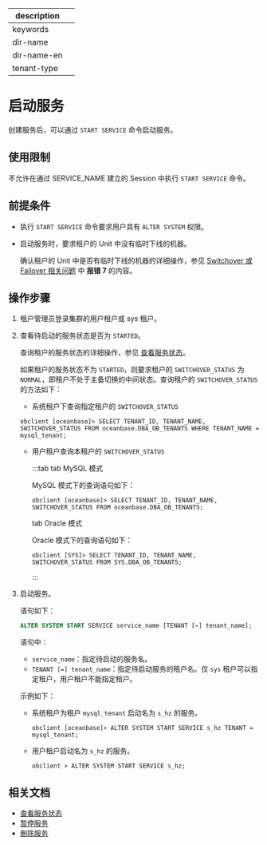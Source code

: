 |description||
|---|---|
|keywords||
|dir-name||
|dir-name-en||
|tenant-type||

# 启动服务

创建服务后，可以通过 `START SERVICE` 命令启动服务。

## 使用限制

不允许在通过 SERVICE_NAME 建立的 Session 中执行 `START SERVICE` 命令。

## 前提条件

* 执行 `START SERVICE` 命令要求用户具有 `ALTER SYSTEM` 权限。

* 启动服务时，要求租户的 Unit 中没有临时下线的机器。

  确认租户的 Unit 中是否有临时下线的机器的详细操作，参见 [Switchover 或 Failover 相关问题](600.manage\1000.troubleshooting\800.physical-standby-database\200.switchover-failed.md) 中 **报错 7** 的内容。

## 操作步骤

1. 租户管理员登录集群的用户租户或 sys 租户。

2. 查看待启动的服务状态是否为 `STARTED`。

   查询租户的服务状态的详细操作，参见 [查看服务状态](200.view-service-status.md)。

   如果租户的服务状态不为 `STARTED`，则要求租户的 `SWITCHOVER_STATUS` 为 `NORMAL`，即租户不处于主备切换的中间状态。查询租户的 `SWITCHOVER_STATUS` 的方法如下：

   * 系统租户下查询指定租户的 `SWITCHOVER_STATUS`

    ```shell
    obclient [oceanbase]> SELECT TENANT_ID, TENANT_NAME, SWITCHOVER_STATUS FROM oceanbase.DBA_OB_TENANTS WHERE TENANT_NAME = mysql_tenant;
    ```

   * 用户租户查询本租户的 `SWITCHOVER_STATUS`

      :::tab
      tab MySQL 模式

      MySQL 模式下的查询语句如下：

      ```shell
      obclient [oceanbase]> SELECT TENANT_ID, TENANT_NAME, SWITCHOVER_STATUS FROM oceanbase.DBA_OB_TENANTS;
      ```

      tab Oracle 模式

      Oracle 模式下的查询语句如下：

      ```shell
      obclient [SYS]> SELECT TENANT_ID, TENANT_NAME, SWITCHOVER_STATUS FROM SYS.DBA_OB_TENANTS;
      ```

      :::

3. 启动服务。

   语句如下：

   ```sql
   ALTER SYSTEM START SERVICE service_name [TENANT [=] tenant_name];
   ```

   语句中：

   * `service_name`：指定待启动的服务名。
   * `TENANT [=] tenant_name`：指定待启动服务的租户名。仅 `sys` 租户可以指定租户，用户租户不能指定租户。

   示例如下：

   * 系统租户为租户 `mysql_tenant` 启动名为 `s_hz` 的服务。

      ```shell
      obclient [oceanbase]> ALTER SYSTEM START SERVICE s_hz TENANT = mysql_tenant;
      ```

   * 用户租户启动名为 `s_hz` 的服务。

      ```shell
      obclient > ALTER SYSTEM START SERVICE s_hz;
      ```

## 相关文档

* [查看服务状态](200.view-service-status.md)
* [暂停服务](400.stop-service.md)
* [删除服务](500.delete-service.md)